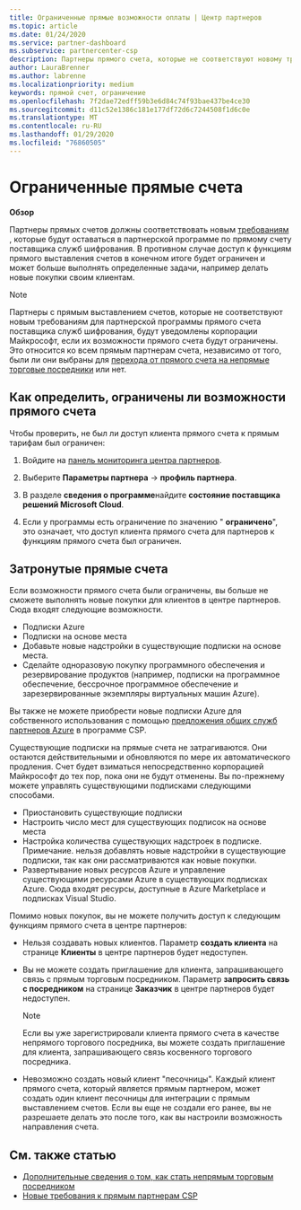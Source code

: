 ```yaml
---
title: Ограниченные прямые возможности оплаты | Центр партнеров
ms.topic: article
ms.date: 01/24/2020
ms.service: partner-dashboard
ms.subservice: partnercenter-csp
description: Партнеры прямого счета, которые не соответствуют новому требованию, будут иметь ограниченные возможности прямого счета.
author: LauraBrenner
ms.author: labrenne
ms.localizationpriority: medium
keywords: прямой счет, ограничение
ms.openlocfilehash: 7f2dae72edff59b3e6d84c74f93bae437be4ce30
ms.sourcegitcommit: d11c52e1386c181e177df72d6c7244508f1d6c0e
ms.translationtype: MT
ms.contentlocale: ru-RU
ms.lasthandoff: 01/29/2020
ms.locfileid: "76860505"
---
```

# <a name="restricted-direct-bill-capabilities"></a>Ограниченные прямые счета  

**Обзор**

Партнеры прямых счетов должны соответствовать новым [требованиям](direct-partner-new-requirements.md) , которые будут оставаться в партнерской программе по прямому счету поставщика служб шифрования. В противном случае доступ к функциям прямого выставления счетов в конечном итоге будет ограничен и может больше выполнять определенные задачи, например делать новые покупки своим клиентам. 

>[!Note]
>Партнеры с прямым выставлением счетов, которые не соответствуют новым требованиям для партнерской программы прямого счета поставщика служб шифрования, будут уведомлены корпорации Майкрософт, если их возможности прямого счета будут ограничены. Это относится ко всем прямым партнерам счета, независимо от того, были ли они выбраны для [перехода от прямого счета на непрямые торговые посредники](transition-direct-to-indirect.md) или нет.  
 
## <a name="how-to-tell-if-your-direct-bill-capabilities-has-been-restricted"></a>Как определить, ограничены ли возможности прямого счета 

Чтобы проверить, не был ли доступ клиента прямого счета к прямым тарифам был ограничен: 

1. Войдите на [панель мониторинга центра партнеров](https://partner.microsoft.com/dashboard). 

2. Выберите **Параметры партнера** -> **профиль партнера**. 

3. В разделе **сведения о программе**найдите **состояние поставщика решений Microsoft Cloud**. 

4. Если у программы есть ограничение по значению " **ограничено**", это означает, что доступ клиента прямого счета для партнеров к функциям прямого счета был ограничен. 
 
## <a name="affected-direct-bill-capabilities"></a>Затронутые прямые счета 

Если возможности прямого счета были ограничены, вы больше не сможете выполнять новые покупки для клиентов в центре партнеров. Сюда входят следующие возможности. 

- Подписки Azure 
- Подписки на основе места 
- Добавьте новые надстройки в существующие подписки на основе места. 
- Сделайте одноразовую покупку программного обеспечения и резервирование продуктов (например, подписки на программное обеспечение, бессрочное программное обеспечение и зарезервированные экземпляры виртуальных машин Azure). 

Вы также не можете приобрести новые подписки Azure для собственного использования с помощью [предложения общих служб партнеров Azure](shared-services.md) в программе CSP. 

Существующие подписки на прямые счета не затрагиваются. Они остаются действительными и обновляются по мере их автоматического продления. Счет будет взиматься непосредственно корпорацией Майкрософт до тех пор, пока они не будут отменены. Вы по-прежнему можете управлять существующими подписками следующими способами. 

- Приостановить существующие подписки 
- Настроить число мест для существующих подписок на основе места 
- Настройка количества существующих надстроек в подписке. Примечание. нельзя добавлять новые надстройки в существующие подписки, так как они рассматриваются как новые покупки. 
- Развертывание новых ресурсов Azure и управление существующими ресурсами Azure в существующих подписках Azure. Сюда входят ресурсы, доступные в Azure Marketplace и подписках Visual Studio. 

Помимо новых покупок, вы не можете получить доступ к следующим функциям прямого счета в центре партнеров: 

- Нельзя создавать новых клиентов. Параметр **создать клиента** на странице **Клиенты** в центре партнеров будет недоступен. 
- Вы не можете создать приглашение для клиента, запрашивающего связь с прямым торговым посредником. Параметр **запросить связь с посредником** на странице **Заказчик** в центре партнеров будет недоступен. 

    >[!Note]
    >Если вы уже зарегистрировали клиента прямого счета в качестве непрямого торгового посредника, вы можете создать приглашение для клиента, запрашивающего связь косвенного торгового посредника. 
 
- Невозможно создать новый клиент "песочницы". Каждый клиент прямого счета, который является прямым партнером, может создать один клиент песочницы для интеграции с прямым выставлением счетов. Если вы еще не создали его ранее, вы не разрешаете делать это после того, как вы настроили возможность направления счета.  

## <a name="see-also"></a>См. также статью 
- [Дополнительные сведения о том, как стать непрямым торговым посредником](https://assetsprod.microsoft.com/csp-directbill-to-indirect-transition.pdf) 
- [Новые требования к прямым партнерам CSP](direct-partner-new-requirements.md)